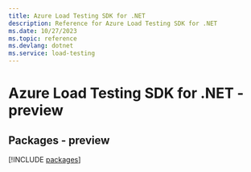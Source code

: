```yaml
---
title: Azure Load Testing SDK for .NET
description: Reference for Azure Load Testing SDK for .NET
ms.date: 10/27/2023
ms.topic: reference
ms.devlang: dotnet
ms.service: load-testing
---
```

# Azure Load Testing SDK for .NET - preview
## Packages - preview
[!INCLUDE [packages](load-testing-index.md)]